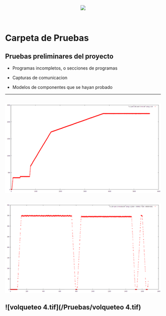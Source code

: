 <br/>
<p align="center">
  <img src="https://avatars2.githubusercontent.com/u/15052789?v=3&s=200">
</p>
<br/>

# Carpeta de Pruebas

## Pruebas preliminares del proyecto

* Programas incompletos, o secciones de programas

* Capturas de comunicacion

* Modelos de componentes que se hayan probado

---
![192rpm.png](/Pruebas/192rpm.png)
---
![30rpm.png](/Pruebas/30rpm.png)
---
![volqueteo 4.tif](/Pruebas/volqueteo 4.tif)
---
